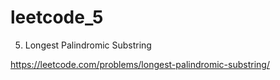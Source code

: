 # leetcode_5
5. Longest Palindromic Substring

https://leetcode.com/problems/longest-palindromic-substring/
